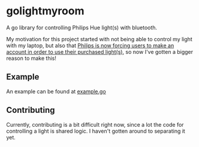 # golightmyroom
A go library for controlling Philips Hue light(s) with bluetooth.

My motivation for this project started with not being able to control my light with my laptop, but also that [Philips is now forcing users to make an account in order to use their purchased light(s)](https://www.reddit.com/r/homeassistant/comments/16oaozs/philips_hue_will_soon_force_users_to_create_a_hue/),
so now I've gotten a bigger reason to make this!

## Example
An example can be found at [example.go](./example.go)

## Contributing
Currently, contributing is a bit difficult right now, since a lot the code for controlling a light is shared logic. I haven't gotten around to separating it yet.